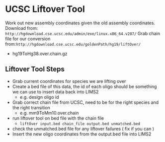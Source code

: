 # UCSC Liftover Tool
Work out new assembly coordinates given the old assembly coordinates.
Download from: `http://hgdownload.cse.ucsc.edu/admin/exe/linux.x86_64.v287/`
Grab chain file for our conversion from:`http://hgdownload.cse.ucsc.edu/goldenPath/hg19/liftOver/`
- hg19ToHg38.over.chain.gz

## Liftover Tool Steps
- Grab current coordinates for species we are lifting over
- Create a bed file of this data, the id of each oligo should be something we can use to insert data back into LIMS2
    - e.g. design oligo id
- Grab correct chain file from UCSC, need to be for the right species and the right transition
    - e.g. mm9ToMm10.over.chain
- run liftover tool on bed file with the chain file
    - `liftOver input.bed chain_file output.bed unmatched.bed`
- check the unmatched.bed file for any liftover failures ( fix if you can )
- Insert the new oligo coordinates from the output.bed file into LIMS2
